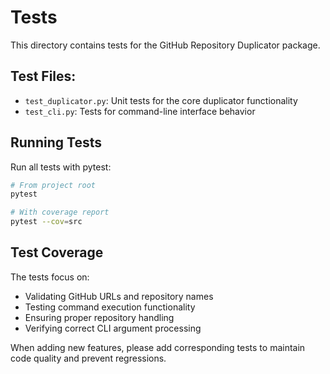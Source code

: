 # Tests

This directory contains tests for the GitHub Repository Duplicator package.

## Test Files:

- `test_duplicator.py`: Unit tests for the core duplicator functionality
- `test_cli.py`: Tests for command-line interface behavior

## Running Tests

Run all tests with pytest:

```bash
# From project root
pytest

# With coverage report
pytest --cov=src
```

## Test Coverage

The tests focus on:
- Validating GitHub URLs and repository names
- Testing command execution functionality
- Ensuring proper repository handling
- Verifying correct CLI argument processing

When adding new features, please add corresponding tests to maintain code quality and prevent regressions. 